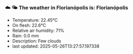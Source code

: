 ### ☁️ 🌤️  The weather in Florianópolis is: Florianópolis

- Temperature: 22.45°C
- On flesh: 22.6°C
- Relative air humidity: 71%
- Rain: 0.0 mm
- Description: Few clouds
- last updated: 2025-05-26T13:27:57.197338
